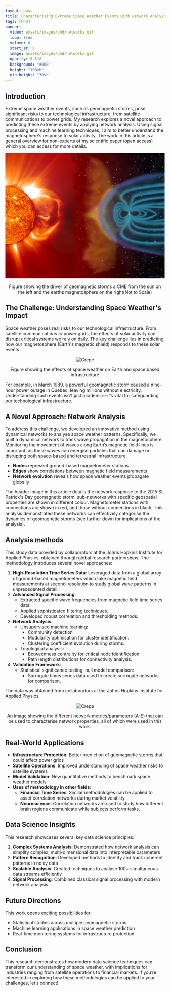 ```yaml
---
layout: post
title: Characterising Extreme Space Weather Events with Network Analysis
tags: [PhD]
banner:
  video: assets/images/phd/networks.gif
  loop: true
  volume: 0
  start_at: 0
  image: assets/images/phd/networks.gif
  opacity: 0.618
  background: "#000"
  height: "100vh"
  min_height: "38vh"
---
```


## Introduction

Extreme space weather events, such as geomagnetic storms, pose significant risks to our technological infrastructure, from satellite communications to power grids. My research explores a novel approach to predicting these extreme events by applying network analysis. Using signal processing and machine learning techniques, I aim to better understand the magnetosphere's response to solar activity. The work in this article is a general overview for non-experts of my [scientific paper](https://agupubs.onlinelibrary.wiley.com/doi/full/10.1029/2022JA031175) (open access) which you can access for more details. 

<p style="text-align: center;">
<img src="/assets/images/phd/cme.jpg" alt="Crepe">
<figcaption style="text-align: center;"> Figure showing the driver of geomagnetic storms a CME from the sun on the left and the earths magnetosphere on the right(Not to Scale)</figcaption>
</p>

## The Challenge: Understanding Space Weather's Impact

Space weather poses real risks to our technological infrastructure. From satellite communications to power grids, the effects of solar activity can disrupt critical systems we rely on daily. The key challenge lies in predicting how our magnetosphere (Earth's magnetic shield) responds to these solar events.

<p style="text-align: center;">
<img src="{{ site.baseurl }}/assets/images/phd/space_weather_effects.jpg" alt="Crepe">
<figcaption style="text-align: center;"> Figure showing the effects of space weather on Earth and space based infrastructure</figcaption>
</p>

For example, in March 1989, a powerful geomagnetic storm caused a nine-hour power outage in Quebec, leaving millions without electricity. Understanding such events isn't just academic—it’s vital for safeguarding our technological infrastructure.

## A Novel Approach: Network Analysis

To address this challenge, we developed an innovative method using dynamical networks to analyse space weather patterns. Specifically, we built a dynamical network to track wave propagation in the magnetosphere. Monitoring the movement of waves along Earth’s magnetic field lines is important, as these waves can energise particles that can damage or disrupting both space-based and terrestrial infrastructure.

- **Nodes** represent ground-based magnetometer stations
- **Edges** show correlations between magnetic field measurements
- **Network evolution** reveals how space weather events propagate globally

The header image in this article details the network response to the 2015 St. Patrick's Day geomagnetic storm, sub-networks with specific geospatial properties are shown in different colour. Magnetometer stations with connections are shown in red, and those without connections in black. This analysis demonstrated these networks can effectively categorise the dynamics of geomagnetic storms (see further down for implications of the analysis).

## Analysis methods

This study  data provided by collaborators at the Johns Hopkins Institute for Applied Physics, obtained through global research partnerships. The methodology introduces several novel approaches:

1. **High-Resolution Time Series Data**: Leveraged data from a global array of ground-based magnetometers which take magnetic field measurements at second-resolution to study global wave patterns in unprecedented detail.
2. **Advanced Signal Processing**: 
   - Extracted specific wave frequencies from magnetic field time series data.
   - Applied sophisticated filtering techniques.
   - Developed robust correlation and thresholding methods.
3. **Network Analysis**:
   - Unsupervised machine learning:
      - Community detection
      - Modularity optimisation for cluster identification.
      - Clustering coefficient evolution during storms.
   - Topological analysis:
      - Betweenness centrality for critical node identification.
      - Path length distributions for connectivity analysis.
4. **Validation Framework**:
   - Statistical significance testing, null model comparison:
      - Surrogate times series data used to create surrogate networks for comparison. 

The data was obtained from collaborators at the Johns Hopkins Institute for Applied Physics.

<p style="text-align: center;">
<img src="{{ site.baseurl }}/assets/images/phd/network_metrics.png" alt="Crepe">
  <figcaption style="text-align: center;">An image showing the different network metrics/parameters (A-E) that can be used to characterise network properties, all of which were used in this work.</figcaption>
</p>



## Real-World Applications

- **Infrastructure Protection**: Better prediction of geomagnetic storms that could affect power grids
- **Satellite Operations**: Improved understanding of space weather risks to satellite systems 
- **Model Validation**: New quantitative methods to benchmark space weather models
- **Uses of methodology in other fields**:
  - **Financial Time Series**: Similar methodologies can be applied to asset correlation networks during market volatility
  - **Neuroscience**: Correlation networks are used to study how different brain regions communicate while subjects perform tasks.

## Data Science Insights

This research showcases several key data science principles:

1. **Complex Systems Analysis**: Demonstrated how network analysis can simplify complex, multi-dimensional data into interpretable parameters
2. **Pattern Recognition**: Developed methods to identify and track coherent patterns in noisy data
3. **Scalable Analysis**: Created techniques to analyse 100+ simultaneous data streams efficiently
4. **Signal Processing**: Combined classical signal processing with modern network analysis

## Future Directions

This work opens exciting possibilities for:

- Statistical studies across multiple geomagnetic storms
- Machine learning applications in space weather prediction
- Real-time monitoring systems for infrastructure protection

## Conclusion

This research demonstrates how modern data science techniques can transform our understanding of space weather, with implications for industries ranging from satellite operations to financial markets. If you’re interested in exploring how these methodologies can be applied to your challenges, let’s connect!
 
